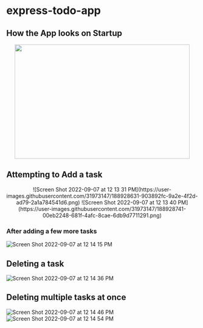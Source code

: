 # express-todo-app

## How the App looks on Startup

<p align="center">
  <img width="460" height="300" src="[http://www.fillmurray.com/460/300](https://user-images.githubusercontent.com/31973147/188928479-6a72d5d0-65f9-46d7-8522-ad670e49a5aa.png)">
</p>


## Attempting to Add a task


<p align="center">
  ![Screen Shot 2022-09-07 at 12 13 31 PM](https://user-images.githubusercontent.com/31973147/188928631-903892fc-9a2e-4f2d-ad79-2a1a784541d6.png)
  ![Screen Shot 2022-09-07 at 12 13 40 PM](https://user-images.githubusercontent.com/31973147/188928741-00eb2248-681f-4afc-8cae-6db9d7711291.png)
</p>

### After adding a few more tasks
![Screen Shot 2022-09-07 at 12 14 15 PM](https://user-images.githubusercontent.com/31973147/188928781-15caa4e7-ca84-46f2-9d1a-51a784eb96e6.png)

## Deleting a task
![Screen Shot 2022-09-07 at 12 14 36 PM](https://user-images.githubusercontent.com/31973147/188928874-19b20b2d-3f58-4429-99d1-ccbab7ae450f.png)

## Deleting multiple tasks at once
![Screen Shot 2022-09-07 at 12 14 46 PM](https://user-images.githubusercontent.com/31973147/188928918-503b9adf-c897-44de-b930-ae387ffe535f.png)
![Screen Shot 2022-09-07 at 12 14 54 PM](https://user-images.githubusercontent.com/31973147/188928924-ba7ffcc1-373f-4288-b86f-05d787340a5b.png)

